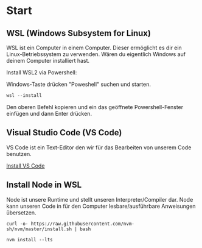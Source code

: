 # Start
## WSL (Windows Subsystem for Linux) 
WSL ist ein Computer in einem Computer. Dieser ermöglicht es dir ein Linux-Betriebssystem zu verwenden. Wären du eigentlich Windows auf deinem Computer installiert hast.

Install WSL2 via Powershell:

Windows-Taste drücken "Poweshell" suchen und starten.

``` powershell
wsl --install
```

Den oberen Befehl kopieren und ein das geöffnete Powershell-Fenster einfügen und dann Enter drücken.


## Visual Studio Code (VS Code)
VS Code ist ein Text-Editor den wir für das Bearbeiten von unserem Code benutzen.

[Install VS Code](https://code.visualstudio.com/)

## Install Node in WSL
Node ist unsere Runtime und stellt unseren Interpreter/Compiler dar.
Node kann unseren Code in für den Computer lesbare/ausführbare Anweisungen übersetzen.

```
curl -o- https://raw.githubusercontent.com/nvm-sh/nvm/master/install.sh | bash
```

```
nvm install --lts
```
